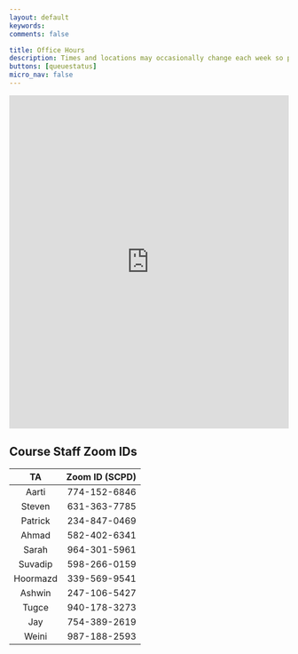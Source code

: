 ```yaml
---
layout: default
keywords:
comments: false

title: Office Hours
description: Times and locations may occasionally change each week so please check this page often. You will need to create an account on QueueStatus. When you wish to join the queue, click on the "Sign Up" button in the CS230 - Spring 2019 Queue page. Be sure to properly enter all information needed in the menu when you sign up. This will enable the CAs to properly contact you. Also check "Announcements" and "chat" boxes reguarly for messages from CAs.
buttons: [queuestatus]
micro_nav: false
---
```


<div>
    <iframe src="https://calendar.google.com/calendar/embed?src=057nfq8g0iillre9qe3u870v8o%40group.calendar.google.com&ctz=America%2FLos_Angeles" style=" border-width:0 " width="100%" height="600" frameborder="0" scrolling="no"></iframe>
</div>


## Course Staff Zoom IDs

|    TA     | Zoom ID (SCPD) |
|:---------:|---------------:|
| Aarti  	| 774-152-6846            |
| Steven    | 631-363-7785            |
| Patrick   | 234-847-0469            |
| Ahmad     | 582-402-6341            |
| Sarah     | 964-301-5961            |
| Suvadip   | 598-266-0159            |
| Hoormazd  | 339-569-9541            |
| Ashwin    | 247-106-5427            |
| Tugce     | 940-178-3273            |
| Jay       | 754-389-2619            |
| Weini     | 987-188-2593            |

<!---
| Aarti  	| TBD            | 452-715-0895   |
| Steven    | TBD            | 631-363-7785   |
| Patrick   | TBD            | 234-847-0469   |
| Ahmad     | TBD            |                |
| Sarah     | TBD            | 964-301-5961   |
| Suvadip   | TBD            |                |
| Hoormazd  | TBD            | 339-569-9541   |
| Ashwin    | TBD            |                |
| Tugce     | TBD            |                |
| Jay       | TBD            | 754-389-2619   |
| Weini     | TBD            | 987-188-2593   |
-->
